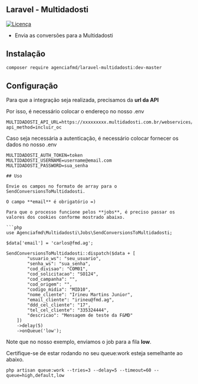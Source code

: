 ## Laravel - Multidadosti

[//]: # ([![Downloads]&#40;https://img.shields.io/packagist/dt/agenciafmd/laravel-multidadosti.svg?style=flat-square&#41;]&#40;https://packagist.org/packages/agenciafmd/laravel-multidadosti&#41;)
[![Licença](https://img.shields.io/badge/license-MIT-brightgreen.svg?style=flat-square)](LICENSE.md)

- Envia as conversões para a Multidadosti

## Instalação

```bash
composer require agenciafmd/laravel-multidadosti:dev-master
```

## Configuração

Para que a integração seja realizada, precisamos da **url da API**

Por isso, é necessário colocar o endereço no nosso .env

```dotenv
MULTIDADOSTI_API_URL=https://xxxxxxxxx.multidadosti.com.br/webservices/rest/api.php?api_method=incluir_oc
```
Caso seja necessária a autenticação, é necessário colocar fornecer os dados no nosso .env

```dotenv
MULTIDADOSTI_AUTH_TOKEN=token
MULTIDADOSTI_USERNAME=username@email.com
MULTIDADOSTI_PASSWORD=sua_senha
```

```dotenv
## Uso

Envie os campos no formato de array para o SendConversionsToMultidadosti.

O campo **email** é obrigatório =)

Para que o processo funcione pelos **jobs**, é preciso passar os valores dos cookies conforme mostrado abaixo.

```php
use Agenciafmd\Multidadosti\Jobs\SendConversionsToMultidadosti;

$data['email'] = 'carlos@fmd.ag';

SendConversionsToMultidadosti::dispatch($data + [
        "usuario_ws": "seu_usuario",
        "senha_ws": "sua_senha",
        "cod_divisao": "COM01",
        "cod_solicitacao": "SO124",
        "cod_campanha": "",
        "cod_origem": "",
        "codigo_midia": "MID10",
        "nome_cliente": "Irineu Martins Junior",
        "email_cliente": "irineu@fmd.ag",
        "ddd_cel_cliente": "17",
        "tel_cel_cliente": "335324444",
        "descricao": "Mensagem de teste da F&MD"
    ])
    ->delay(5)
    ->onQueue('low');
```

Note que no nosso exemplo, enviamos o job para a fila **low**.

Certifique-se de estar rodando no seu queue:work esteja semelhante ao abaixo.

```shell
php artisan queue:work --tries=3 --delay=5 --timeout=60 --queue=high,default,low
```